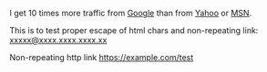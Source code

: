 I get 10 times more traffic from [Google][1] than from
[Yahoo][2] or [MSN][3].

  [1]: http://google.com/        "Google"
  [2]: http://search.yahoo.com/  "Yahoo Search"
  [3]: http://search.msn.com/    "MSN Search"

This is to test proper escape of html chars and non-repeating link:
<xxxxx@xxxx.xxxx.xxxx.xx>

Non-repeating http link <https://example.com/test>

